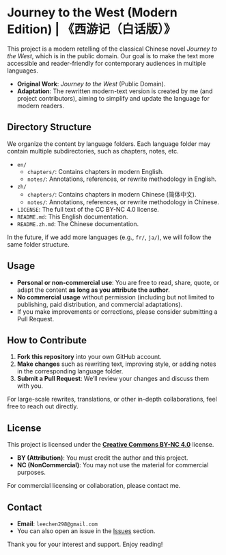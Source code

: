 # Journey to the West (Modern Edition) | 《西游记（白话版）》

This project is a modern retelling of the classical Chinese novel *Journey to the West*, which is in the public domain. Our goal is to make the text more accessible and reader-friendly for contemporary audiences in multiple languages.

- **Original Work**: *Journey to the West* (Public Domain).  
- **Adaptation**: The rewritten modern-text version is created by me (and project contributors), aiming to simplify and update the language for modern readers.

## Directory Structure

We organize the content by language folders. Each language folder may contain multiple subdirectories, such as chapters, notes, etc.

- `en/`  
  - `chapters/`: Contains chapters in modern English.  
  - `notes/`: Annotations, references, or rewrite methodology in English.  
- `zh/`  
  - `chapters/`: Contains chapters in modern Chinese (简体中文).  
  - `notes/`: Annotations, references, or rewrite methodology in Chinese.  
- `LICENSE`: The full text of the CC BY-NC 4.0 license.  
- `README.md`: This English documentation.  
- `README.zh.md`: The Chinese documentation.

In the future, if we add more languages (e.g., `fr/`, `ja/`), we will follow the same folder structure.

## Usage

- **Personal or non-commercial use**: You are free to read, share, quote, or adapt the content **as long as you attribute the author**.  
- **No commercial usage** without permission (including but not limited to publishing, paid distribution, and commercial adaptations).  
- If you make improvements or corrections, please consider submitting a Pull Request.

## How to Contribute

1. **Fork this repository** into your own GitHub account.  
2. **Make changes** such as rewriting text, improving style, or adding notes in the corresponding language folder.  
3. **Submit a Pull Request**: We’ll review your changes and discuss them with you.

For large-scale rewrites, translations, or other in-depth collaborations, feel free to reach out directly.

## License

This project is licensed under the [**Creative Commons BY-NC 4.0**](https://creativecommons.org/licenses/by-nc/4.0/) license.

- **BY (Attribution)**: You must credit the author and this project.  
- **NC (NonCommercial)**: You may not use the material for commercial purposes.  

For commercial licensing or collaboration, please contact me.

## Contact

- **Email**: `leechen298@gmail.com`  
- You can also open an issue in the [Issues](https://github.com/leechen298/journey-to-the-west/issues) section.

Thank you for your interest and support. Enjoy reading!
